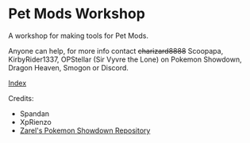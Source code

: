 Pet Mods Workshop
========================================================================

A workshop for making tools for Pet Mods.

Anyone can help, for more info contact ~~charizard8888~~ Scoopapa, KirbyRider1337, OPStellar (Sir Vyvre the Lone) on Pokemon Showdown, Dragon Heaven, Smogon or Discord.

[Index]

[Index]: https://charizard8888.github.io/Pet-Mods-Workshop/index.html

Credits:
- Spandan
- XpRienzo
- [Zarel's Pokemon Showdown Repository][1] 

[1]: https://github.com/Zarel/Pokemon-Showdown
